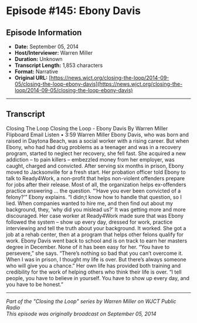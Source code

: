 # Episode #145: Ebony Davis



## Episode Information

- **Date:** September 05, 2014
- **Host/Interviewer:** Warren Miller
- **Duration:** Unknown
- **Transcript Length:** 1,853 characters
- **Format:** Narrative
- **Original URL:** [https://news.wjct.org/closing-the-loop/2014-09-05/closing-the-loop-ebony-davis](https://news.wjct.org/closing-the-loop/2014-09-05/closing-the-loop-ebony-davis)

---

## Transcript

Closing The Loop
Closing the Loop - Ebony Davis
By
Warren Miller
Flipboard
Email
Listen
•
3:59
Warren Miller
Ebony Davis, who was born and raised in Daytona Beach, was a social worker with a rising career. But when Ebony, who had had drug problems as a teenager and was in a recovery program, started to neglect her recovery, she fell fast. She acquired a new addiction – to pain killers – embezzled money from her employer, was caught, charged and convicted.
After serving six months in prison, Ebony moved to Jacksonville for a fresh start. Her probation officer told Ebony to talk to Ready4Work, a non-profit that helps non-violent offenders prepare for jobs after their release. Most of all, the organization helps ex-offenders practice answering ... the question.
“’Have you ever been convicted of a felony?’” Ebony explains. “I didn;t know how to handle that question, so I lied. When companies wanted to hire me, and then find out about my background, they, ‘why did you mislead us?’ It was getting more and more discouraged.
Her case worker at Ready4Work made sure that was Ebony followed the system – show up every day, dressed for work, practice interviewing and tell the truth about your background. It worked. She got a job at a rehab center, then at a program that helps other felons qualify for work.
Ebony Davis went back to school and is on track to earn her masters degree in December. None of it has been easy for her.
“You have to persevere,” she says. “There’s nothing so bad that you can’t overcome it. When I was in prison, I thought my life is over. But there’s always someone who will give you a chance.”
Her own life has provided both training and credibility for the work of helping others who think their life is over. “I tell people, you have to believe in yourself. You have to show up every day, and you have to be honest.”

---

*Part of the "Closing the Loop" series by Warren Miller on WJCT Public Radio*  
*This episode was originally broadcast on September 05, 2014*

